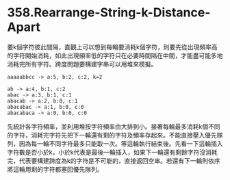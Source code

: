 # 358.Rearrange-String-k-Distance-Apart

要k個字符彼此間隔，直觀上可以想到每輪要消耗k個字符，則要先從出現頻率高的字符開始消耗，如此出現頻率低的字符只在必要時間隔在中間，才能盡可能多地消耗完所有字符。跨度問題要構建字串可以用堆來模擬。

```
aaaaabbcc -> a:5, b:2, c:2, k=2

ab -> a:4, b:1, c:2
abac -> a:3, b:1, c:1
abacab -> a:2, b:0, c:1
abacabac -> a:1, b:0, c:0
abacabaca -> a:0, b:0, c:0
```

先統計各字符頻率，並利用堆按字符頻率由大排到小。接著每輪最多消耗k個不同的字符，消耗完字符先把下一輪還有剩的字符及頻率存起來。不能直接壓入優先隊列，因為每一輪不同字符最多只能取一次。等這輪執行結束後。先看一下這輪插入字符數是否小於k，小於k代表是最後一輪插入，如果下一輪還有剩餘字符沒消耗完，代表要構建跨度為k的字符是不可能的，直接返回空串。若還有下一輪則依序將這輪用剩的字符都塞回優先隊列。
